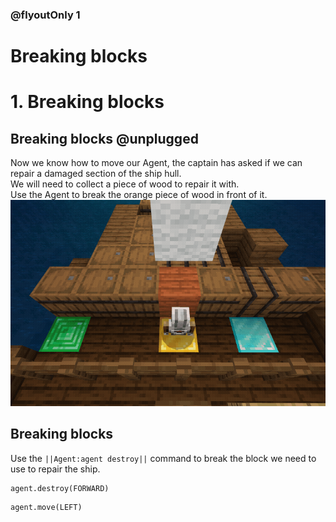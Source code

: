 

### @flyoutOnly 1

# Breaking blocks


# 1. Breaking blocks

## Breaking blocks @unplugged

Now we know how to move our Agent, the captain has asked if we can repair a damaged
section of the ship hull.   
We will need to collect a piece of wood to repair it with.    
Use the Agent to break the orange piece of wood in front of it.   
![Breaking block](https://raw.githubusercontent.com/CausewayDigital/Minecraft-EE-MakeCode/main/tutorials/seymour-island/images/seymour_task_0_break.gif)

## Breaking blocks
Use the ``||Agent:agent destroy||`` command to break the block we need to use to repair
the ship.

```blocks
agent.destroy(FORWARD)
```

```ghost
agent.move(LEFT)
```
